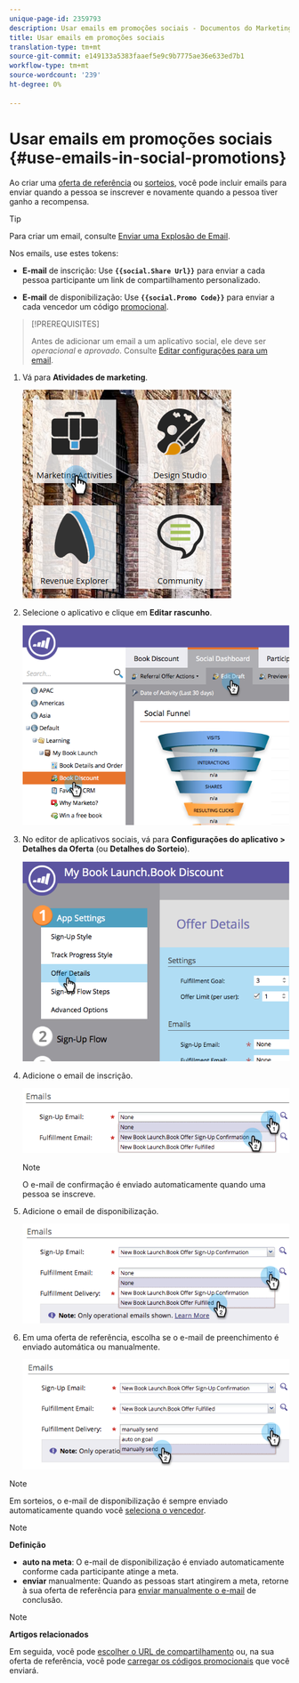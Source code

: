 ```yaml
---
unique-page-id: 2359793
description: Usar emails em promoções sociais - Documentos do Marketing - Documentação do produto
title: Usar emails em promoções sociais
translation-type: tm+mt
source-git-commit: e149133a5383faaef5e9c9b7775ae36e633ed7b1
workflow-type: tm+mt
source-wordcount: '239'
ht-degree: 0%

---
```



# Usar emails em promoções sociais {#use-emails-in-social-promotions}

Ao criar uma [oferta de referência](../../../../product-docs/demand-generation/social/referral-offers/create-a-referral-offer.md) ou [sorteios](../../../../product-docs/demand-generation/social/sweepstakes/create-sweepstakes.md), você pode incluir emails para enviar quando a pessoa se inscrever e novamente quando a pessoa tiver ganho a recompensa.

>[!TIP]
>
>Para criar um email, consulte [Enviar uma Explosão de Email](../../../../getting-started/quick-wins/send-an-email.md).

Nos emails, use estes tokens:

* **E-mail** de inscrição: Use  **`{{social.Share Url}}`** para enviar a cada pessoa participante um link de compartilhamento personalizado.

* **E-mail** de disponibilização: Use  **`{{social.Promo Code}}`** para enviar a cada vencedor um código  [promocional](use-promo-codes-for-offer-fulfillment.md).

>[!PREREQUISITES]
>
>Antes de adicionar um email a um aplicativo social, ele deve ser *operacional* e *aprovado*. Consulte [Editar configurações para um email](../../../../product-docs/email-marketing/general/functions-in-the-editor/make-an-email-operational.md).

1. Vá para **Atividades de marketing**.

   ![](assets/ma.png)

1. Selecione o aplicativo e clique em **Editar rascunho**.

   ![](assets/image2014-9-19-16-3a12-3a33.png)

1. No editor de aplicativos sociais, vá para **Configurações do aplicativo > Detalhes da Oferta** (ou **Detalhes do Sorteio**).

   ![](assets/image2014-9-19-16-3a12-3a41.png)

1. Adicione o email de inscrição.

   ![](assets/image2014-9-19-16-3a12-3a49.png)

   >[!NOTE]
   >
   >O e-mail de confirmação é enviado automaticamente quando uma pessoa se inscreve.

1. Adicione o email de disponibilização.

   ![](assets/image2014-9-19-16-3a15-3a26.png)

1. Em uma oferta de referência, escolha se o e-mail de preenchimento é enviado automática ou manualmente.

   ![](assets/image2014-9-19-16-3a15-3a36.png)

>[!NOTE]
>
>Em sorteios, o e-mail de disponibilização é sempre enviado automaticamente quando você [seleciona o vencedor](../../../../product-docs/demand-generation/social/sweepstakes/select-sweepstakes-winners.md).

>[!NOTE]
>
>**Definição**
>
>* **auto na meta**: O e-mail de disponibilização é enviado automaticamente conforme cada participante atinge a meta.
>* **enviar** manualmente: Quando as pessoas start atingirem a meta, retorne à sua oferta de referência para  [enviar manualmente o e-mail](../../../../product-docs/demand-generation/social/referral-offers/send-referral-offer-fulfillment-email.md) de conclusão.

>



>[!NOTE]
>
>**Artigos relacionados**
>
>Em seguida, você pode [escolher o URL de compartilhamento](choose-the-share-url-for-a-social-app.md) ou, na sua oferta de referência, você pode [carregar os códigos promocionais](use-promo-codes-for-offer-fulfillment.md) que você enviará.

